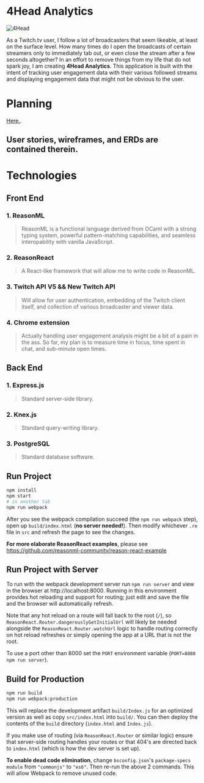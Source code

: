 # __4Head Analytics__ 

![4Head](https://i.imgur.com/ggFRSPJ.jpg)

As a Twitch.tv user, I follow a lot of broadcasters that seem likeable, at least on the surface level. How many times do I open the broadcasts of certain streamers only to immediately tab out, or even close the stream after a few seconds altogether? In an effort to remove things from my life that do not spark joy, I am creating __4Head Analytics__. This application is built with the intent of tracking user engagement data with their various followed streams and displaying engagement data that might not be obvious to the user.

# Planning

[Here.](https://trello.com/b/pKCek74P/4head-analytics).
## User stories, wireframes, and ERDs are contained therein.

# Technologies

## __Front End__

### 1. ReasonML

> ReasonML is a functional language derived from OCaml with a strong typing system, powerful pattern-matching capabilities, and seamless interopability with vanilla JavaScript.

### 2. ReasonReact

>A React-like framework that will allow me to write code in ReasonML.

### 3. Twitch API V5 && New Twitch API

> Will allow for user authentication, embedding of the Twitch client itself, and collection of various broadcaster and viewer data.

### 4. Chrome extension

>Actually handling user engagement analysis might be a bit of a pain in the ass. So far, my plan is to measure time in focus, time spent in chat, and sub-minute open times.

## __Back End__

### 1. Express.js

> Standard server-side library.

### 2. Knex.js

>Standard query-writing library.

### 3. PostgreSQL

>Standard database software.

## Run Project

```sh
npm install
npm start
# in another tab
npm run webpack
```

After you see the webpack compilation succeed (the `npm run webpack` step), open up `build/index.html` (**no server needed!**). Then modify whichever `.re` file in `src` and refresh the page to see the changes.

**For more elaborate ReasonReact examples**, please see https://github.com/reasonml-community/reason-react-example

## Run Project with Server

To run with the webpack development server run `npm run server` and view in the browser at http://localhost:8000. Running in this environment provides hot reloading and support for routing; just edit and save the file and the browser will automatically refresh.

Note that any hot reload on a route will fall back to the root (`/`), so `ReasonReact.Router.dangerouslyGetInitialUrl` will likely be needed alongside the `ReasonReact.Router.watchUrl` logic to handle routing correctly on hot reload refreshes or simply opening the app at a URL that is not the root.

To use a port other than 8000 set the `PORT` environment variable (`PORT=8080 npm run server`).

## Build for Production

```sh
npm run build
npm run webpack:production
```

This will replace the development artifact `build/Index.js` for an optimized version as well as copy `src/index.html` into `build/`. You can then deploy the contents of the `build` directory (`index.html` and `Index.js`).

If you make use of routing (via `ReasonReact.Router` or similar logic) ensure that server-side routing handles your routes or that 404's are directed back to `index.html` (which is how the dev server is set up).

**To enable dead code elimination**, change `bsconfig.json`'s `package-specs` `module` from `"commonjs"` to `"es6"`. Then re-run the above 2 commands. This will allow Webpack to remove unused code.
